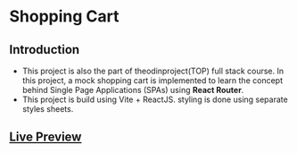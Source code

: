 # Shopping Cart

## Introduction

- This project is also the part of theodinproject(TOP) full stack course. In this project, a mock shopping cart is implemented to learn the concept behind Single Page Applications (SPAs) using <b>React Router</b>.
- This project is build using Vite + ReactJS.
  styling is done using separate styles sheets.

## [Live Preview](https://shopping-cart-pi-flame.vercel.app/)

